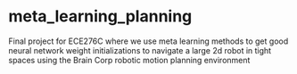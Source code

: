 # meta_learning_planning

Final project for ECE276C where we use meta learning methods to get good neural network weight initializations to navigate a large 2d robot in tight spaces using the Brain Corp robotic motion planning environment